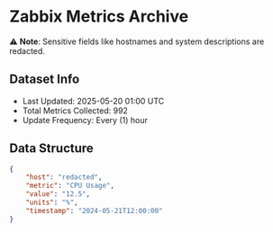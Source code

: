 # Zabbix Metrics Archive

⚠️ **Note**: Sensitive fields like hostnames and system descriptions are redacted.

## Dataset Info
- Last Updated: 2025-05-20 01:00 UTC
- Total Metrics Collected: 992
- Update Frequency: Every (1) hour

## Data Structure
```json
{
    "host": "redacted",
    "metric": "CPU Usage",
    "value": "12.5",
    "units": "%",
    "timestamp": "2024-05-21T12:00:00"
}
```
